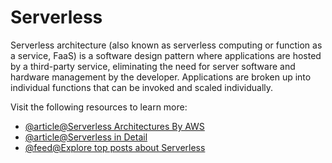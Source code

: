 # Serverless

Serverless architecture (also known as serverless computing or function as a service, FaaS) is a software design pattern where applications are hosted by a third-party service, eliminating the need for server software and hardware management by the developer. Applications are broken up into individual functions that can be invoked and scaled individually.

Visit the following resources to learn more:

- [@article@Serverless Architectures By AWS](https://aws.amazon.com/lambda/serverless-architectures-learn-more/)
- [@article@Serverless in Detail](https://martinfowler.com/articles/serverless.html)
- [@feed@Explore top posts about Serverless](https://app.daily.dev/tags/serverless?ref=roadmapsh)